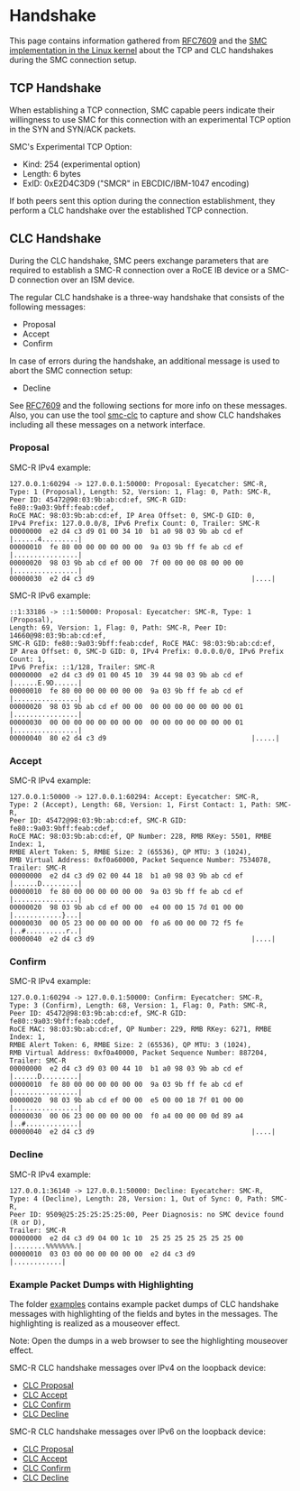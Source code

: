 # Handshake

This page contains information gathered from
[RFC7609](https://tools.ietf.org/html/rfc7609) and the [SMC implementation in
the Linux kernel](https://github.com/torvalds/linux/tree/master/net/smc) about
the TCP and CLC handshakes during the SMC connection setup.

## TCP Handshake

When establishing a TCP connection, SMC capable peers indicate their
willingness to use SMC for this connection with an experimental TCP option in
the SYN and SYN/ACK packets.

SMC's Experimental TCP Option:
* Kind: 254 (experimental option)
* Length: 6 bytes
* ExID: 0xE2D4C3D9 ("SMCR" in EBCDIC/IBM-1047 encoding)

If both peers sent this option during the connection establishment, they
perform a CLC handshake over the established TCP connection.

## CLC Handshake

During the CLC handshake, SMC peers exchange parameters that are required to
establish a SMC-R connection over a RoCE IB device or a SMC-D connection over
an ISM device.

The regular CLC handshake is a three-way handshake that consists of the
following messages:
* Proposal
* Accept
* Confirm

In case of errors during the handshake, an additional message is used to abort
the SMC connection setup:
* Decline

See [RFC7609](https://tools.ietf.org/html/rfc7609) and the following sections
for more info on these messages. Also, you can use the tool
[smc-clc](https://github.com/hwipl/smc-clc) to capture and show CLC handshakes
including all these messages on a network interface.

### Proposal

SMC-R IPv4 example:

```
127.0.0.1:60294 -> 127.0.0.1:50000: Proposal: Eyecatcher: SMC-R,
Type: 1 (Proposal), Length: 52, Version: 1, Flag: 0, Path: SMC-R,
Peer ID: 45472@98:03:9b:ab:cd:ef, SMC-R GID: fe80::9a03:9bff:feab:cdef,
RoCE MAC: 98:03:9b:ab:cd:ef, IP Area Offset: 0, SMC-D GID: 0,
IPv4 Prefix: 127.0.0.0/8, IPv6 Prefix Count: 0, Trailer: SMC-R
00000000  e2 d4 c3 d9 01 00 34 10  b1 a0 98 03 9b ab cd ef  |......4.........|
00000010  fe 80 00 00 00 00 00 00  9a 03 9b ff fe ab cd ef  |................|
00000020  98 03 9b ab cd ef 00 00  7f 00 00 00 08 00 00 00  |................|
00000030  e2 d4 c3 d9                                       |....|
```

SMC-R IPv6 example:

```
::1:33186 -> ::1:50000: Proposal: Eyecatcher: SMC-R, Type: 1 (Proposal),
Length: 69, Version: 1, Flag: 0, Path: SMC-R, Peer ID: 14660@98:03:9b:ab:cd:ef,
SMC-R GID: fe80::9a03:9bff:feab:cdef, RoCE MAC: 98:03:9b:ab:cd:ef,
IP Area Offset: 0, SMC-D GID: 0, IPv4 Prefix: 0.0.0.0/0, IPv6 Prefix Count: 1,
IPv6 Prefix: ::1/128, Trailer: SMC-R
00000000  e2 d4 c3 d9 01 00 45 10  39 44 98 03 9b ab cd ef  |......E.9D......|
00000010  fe 80 00 00 00 00 00 00  9a 03 9b ff fe ab cd ef  |................|
00000020  98 03 9b ab cd ef 00 00  00 00 00 00 00 00 00 01  |................|
00000030  00 00 00 00 00 00 00 00  00 00 00 00 00 00 00 01  |................|
00000040  80 e2 d4 c3 d9                                    |.....|
```

### Accept

SMC-R IPv4 example:

```
127.0.0.1:50000 -> 127.0.0.1:60294: Accept: Eyecatcher: SMC-R,
Type: 2 (Accept), Length: 68, Version: 1, First Contact: 1, Path: SMC-R,
Peer ID: 45472@98:03:9b:ab:cd:ef, SMC-R GID: fe80::9a03:9bff:feab:cdef,
RoCE MAC: 98:03:9b:ab:cd:ef, QP Number: 228, RMB RKey: 5501, RMBE Index: 1,
RMBE Alert Token: 5, RMBE Size: 2 (65536), QP MTU: 3 (1024),
RMB Virtual Address: 0xf0a60000, Packet Sequence Number: 7534078,
Trailer: SMC-R
00000000  e2 d4 c3 d9 02 00 44 18  b1 a0 98 03 9b ab cd ef  |......D.........|
00000010  fe 80 00 00 00 00 00 00  9a 03 9b ff fe ab cd ef  |................|
00000020  98 03 9b ab cd ef 00 00  e4 00 00 15 7d 01 00 00  |............}...|
00000030  00 05 23 00 00 00 00 00  f0 a6 00 00 00 72 f5 fe  |..#..........r..|
00000040  e2 d4 c3 d9                                       |....|
```

### Confirm

SMC-R IPv4 example:

```
127.0.0.1:60294 -> 127.0.0.1:50000: Confirm: Eyecatcher: SMC-R,
Type: 3 (Confirm), Length: 68, Version: 1, Flag: 0, Path: SMC-R,
Peer ID: 45472@98:03:9b:ab:cd:ef, SMC-R GID: fe80::9a03:9bff:feab:cdef,
RoCE MAC: 98:03:9b:ab:cd:ef, QP Number: 229, RMB RKey: 6271, RMBE Index: 1,
RMBE Alert Token: 6, RMBE Size: 2 (65536), QP MTU: 3 (1024),
RMB Virtual Address: 0xf0a40000, Packet Sequence Number: 887204,
Trailer: SMC-R
00000000  e2 d4 c3 d9 03 00 44 10  b1 a0 98 03 9b ab cd ef  |......D.........|
00000010  fe 80 00 00 00 00 00 00  9a 03 9b ff fe ab cd ef  |................|
00000020  98 03 9b ab cd ef 00 00  e5 00 00 18 7f 01 00 00  |................|
00000030  00 06 23 00 00 00 00 00  f0 a4 00 00 00 0d 89 a4  |..#.............|
00000040  e2 d4 c3 d9                                       |....|
```

### Decline

SMC-R IPv4 example:

```
127.0.0.1:36140 -> 127.0.0.1:50000: Decline: Eyecatcher: SMC-R,
Type: 4 (Decline), Length: 28, Version: 1, Out of Sync: 0, Path: SMC-R,
Peer ID: 9509@25:25:25:25:25:00, Peer Diagnosis: no SMC device found (R or D),
Trailer: SMC-R
00000000  e2 d4 c3 d9 04 00 1c 10  25 25 25 25 25 25 25 00  |........%%%%%%%.|
00000010  03 03 00 00 00 00 00 00  e2 d4 c3 d9              |............|
```

### Example Packet Dumps with Highlighting

The folder [examples](examples/) contains example packet dumps of CLC handshake
messages with highlighting of the fields and bytes in the messages.  The
highlighting is realized as a mouseover effect.

Note: Open the dumps in a web browser to see the highlighting mouseover effect.

SMC-R CLC handshake messages over IPv4 on the loopback device:
* [CLC Proposal](examples/lo-proposal-smcr-ipv4.html)
* [CLC Accept](examples/lo-accept-smcr-ipv4.html)
* [CLC Confirm](examples/lo-confirm-smcr-ipv4.html)
* [CLC Decline](examples/lo-decline-smcr-ipv4.html)

SMC-R CLC handshake messages over IPv6 on the loopback device:
* [CLC Proposal](examples/lo-proposal-smcr-ipv6.html)
* [CLC Accept](examples/lo-accept-smcr-ipv6.html)
* [CLC Confirm](examples/lo-confirm-smcr-ipv6.html)
* [CLC Decline](examples/lo-decline-smcr-ipv6.html)
